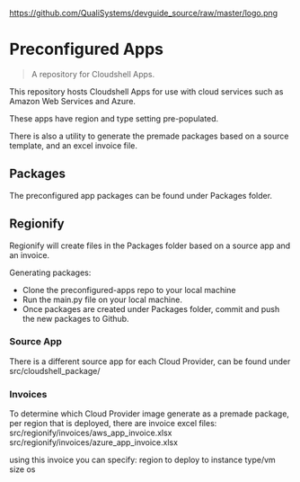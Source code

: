 https://github.com/QualiSystems/devguide_source/raw/master/logo.png
# Preconfigured Apps
> A repository for Cloudshell Apps.

This repository hosts Cloudshell Apps for use with cloud services such
as Amazon Web Services and Azure.

These apps have region and type setting pre-populated.

There is also a utility to generate the premade packages based on a source 
template, and an excel invoice file.


## Packages

The preconfigured app packages can be found under Packages folder.


## Regionify

Regionify will create files in the Packages folder based on a source app
and an invoice.

Generating packages:
- Clone the preconfigured-apps repo to your local machine
- Run the main.py file on your local machine.
- Once packages are created under Packages folder, commit and push the new
  packages to Github.

### Source App

There is a different source app for each Cloud Provider, can be found 
under src/cloudshell_package/<Cloud Provider>

### Invoices

To determine which Cloud Provider image generate as a premade package, 
per region that is deployed, there are invoice excel files:
src/regionify/invoices/aws_app_invoice.xlsx
src/regionify/invoices/azure_app_invoice.xlsx

using this invoice you can specify:
region to deploy to
instance type/vm size
os





